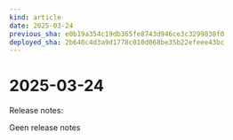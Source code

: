 ```yaml
---
kind: article
date: 2025-03-24
previous_sha: e0b19a354c19db365fe8743d946ce3c3299838f0
deployed_sha: 2b640c4d3a9d1778c010d068be35b22efeee43bc
---
```


# 2025-03-24

Release notes:

Geen release notes
